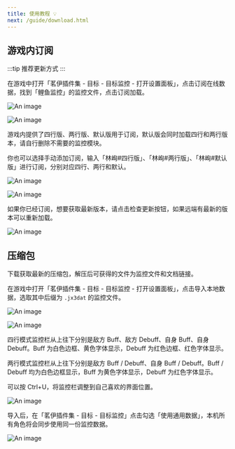 ```yaml
---
title: 使用教程 💡
next: /guide/download.html
---
```

## 游戏内订阅
:::tip
推荐更新方式
:::

在游戏中打开「茗伊插件集 - 目标 - 目标监控 - 打开设置面板」，点击订阅在线数据，找到「鲤鱼监控」的监控文件，点击订阅加载。

![An image](https://gcore.jsdelivr.net/gh/dunhuixiao/LiyuTargetMon@docs/image/10.png)

![An image](https://gcore.jsdelivr.net/gh/dunhuixiao/LiyuTargetMon@docs/image/11.png)

游戏内提供了四行版、两行版、默认版用于订阅，默认版会同时加载四行和两行版本，请自行删除不需要的监控模块。

你也可以选择手动添加订阅，输入「林峋#四行版」、「林峋#两行版」、「林峋#默认版」进行订阅，分别对应四行、两行和默认。

![An image](https://gcore.jsdelivr.net/gh/dunhuixiao/LiyuTargetMon@docs/image/12.png)

![An image](https://gcore.jsdelivr.net/gh/dunhuixiao/LiyuTargetMon@docs/image/13.png)

如果你已经订阅，想要获取最新版本，请点击检查更新按钮，如果远端有最新的版本可以重新加载。

![An image](https://gcore.jsdelivr.net/gh/dunhuixiao/LiyuTargetMon@docs/image/14.png)


## 压缩包

下载获取最新的压缩包，解压后可获得的文件为监控文件和文档链接。

在游戏中打开「茗伊插件集 - 目标 - 目标监控 - 打开设置面板」，点击导入本地数据，选取其中后缀为 `.jx3dat` 的监控文件。

![An image](https://gcore.jsdelivr.net/gh/dunhuixiao/LiyuTargetMon@docs/image/1.jpg)

![An image](https://gcore.jsdelivr.net/gh/dunhuixiao/LiyuTargetMon@docs/image/2.png)

四行模式监控栏从上往下分别是敌方 Buff、敌方 Debuff、自身 Buff、自身 Debuff。Buff 为白色边框、黄色字体显示，Debuff 为红色边框、红色字体显示。

两行模式监控栏从上往下分别是敌方 Buff / Debuff、自身 Buff / Debuff。Buff / Debuff 均为白色边框显示，Buff 为黄色字体显示，Debuff 为红色字体显示。

可以按 Ctrl+U，将监控栏调整到自己喜欢的界面位置。

![An image](https://gcore.jsdelivr.net/gh/dunhuixiao/LiyuTargetMon@docs/image/3.png)

导入后，在「茗伊插件集 - 目标 - 目标监控」点击勾选「使用通用数据」，本机所有角色将会同步使用同一份监控数据。

![An image](https://gcore.jsdelivr.net/gh/dunhuixiao/LiyuTargetMon@docs/image/4.jpg)